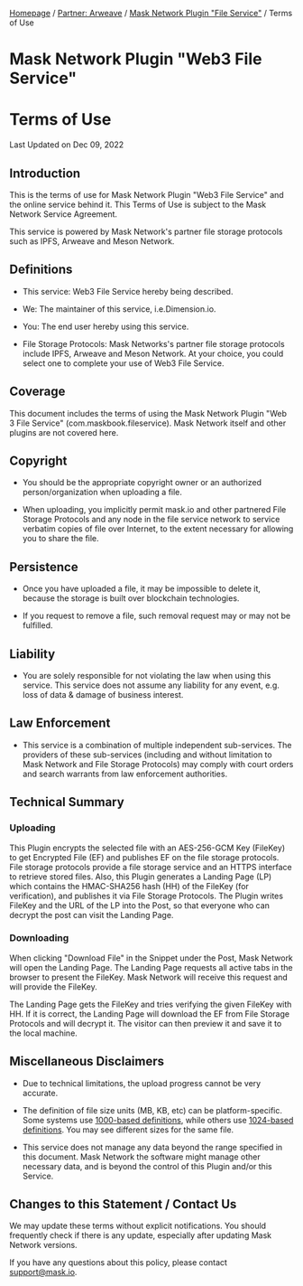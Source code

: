 [Homepage](../../) / [Partner: Arweave](../) / [Mask Network Plugin "File Service"](./) / Terms of Use

# Mask Network Plugin "Web3 File Service"

# Terms of Use

Last Updated on Dec 09, 2022

## Introduction

This is the terms of use for Mask Network Plugin "Web3 File Service" and the online service behind it. This Terms of Use is subject to the Mask Network Service Agreement.

This service is powered by Mask Network's partner file storage protocols such as IPFS, Arweave and Meson Network.

## Definitions

- This service: Web3 File Service hereby being described.

- We: The maintainer of this service, i.e.Dimension.io.

- You: The end user hereby using this service.

- File Storage Protocols: Mask Networks's partner file storage protocols include IPFS, Arweave and Meson Network. At your choice, you could select one to complete your use of Web3 File Service.

## Coverage

This document includes the terms of using the Mask Network Plugin "Web 3 File Service" (com.maskbook.fileservice). Mask Network itself and other plugins are not covered here.

## Copyright

- You should be the appropriate copyright owner or an authorized person/organization when uploading a file.

- When uploading, you implicitly permit mask.io and other partnered File Storage Protocols and any node in the file service network to service verbatim copies of file over Internet, to the extent necessary for allowing you to share the file.

## Persistence

- Once you have uploaded a file, it may be impossible to delete it, because the storage is built over blockchain technologies.

- If you request to remove a file, such removal request may or may not be fulfilled.

## Liability

- You are solely responsible for not violating the law when using this service. This service does not assume any liability for any event, e.g. loss of data & damage of business interest.

## Law Enforcement

- This service is a combination of multiple independent sub-services. The providers of these sub-services (including and without limitation to Mask Network and File Storage Protocols) may comply with court orders and search warrants from law enforcement authorities.

## Technical Summary

### Uploading

This Plugin encrypts the selected file with an AES-256-GCM Key (FileKey) to get Encrypted File (EF) and publishes EF on the file storage protocols. File storage protocols provide a file storage service and an HTTPS interface to retrieve stored files. Also, this Plugin generates a Landing Page (LP) which contains the HMAC-SHA256 hash (HH) of the FileKey (for verification), and publishes it via File Storage Protocols. The Plugin writes FileKey and the URL of the LP into the Post, so that everyone who can decrypt the post can visit the Landing Page.

### Downloading

When clicking "Download File" in the Snippet under the Post, Mask Network will open the Landing Page. The Landing Page requests all active tabs in the browser to present the FileKey. Mask Network will receive this request and will provide the FileKey.

The Landing Page gets the FileKey and tries verifying the given FileKey with HH. If it is correct, the Landing Page will download the EF from File Storage Protocols and will decrypt it. The visitor can then preview it and save it to the local machine.

## Miscellaneous Disclaimers

- Due to technical limitations, the upload progress cannot be very accurate.

- The definition of file size units (MB, KB, etc) can be platform-specific. Some systems use [1000-based definitions](https://en.wikipedia.org/wiki/Metric_prefix), while others use [1024-based definitions](https://en.wikipedia.org/wiki/Binary_prefix). You may see different sizes for the same file.

- This service does not manage any data beyond the range specified in this document. Mask Network the software might manage other necessary data, and is beyond the control of this Plugin and/or this Service.

## Changes to this Statement / Contact Us

We may update these terms without explicit notifications. You should frequently check if there is any update, especially after updating Mask Network versions.

If you have any questions about this policy, please contact [support@mask.io](mailto:support@mask.io).
